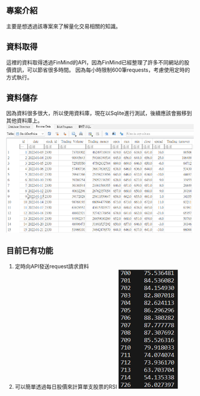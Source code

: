 ## 專案介紹
主要是想透過該專案來了解量化交易相關的知識。

## 資料取得
這裡的資料取得透過FinMind的API，因為FinMind已經整理了許多不同網站的股價資訊，可以節省很多時間。
因為每小時限制600筆requests，考慮使用定時的方式執行。

## 資料儲存
因為資料很多很大，所以使用資料庫，現在以Sqlite進行測試，後續應該會搬移到其他資料庫上。
![DB](./img/DB.png)

## 目前已有功能
1. 定時向API發送request請求資料
2. 可以簡單透過每日股價來計算單支股票的RSI
![RSI](./img/RSI.png)

